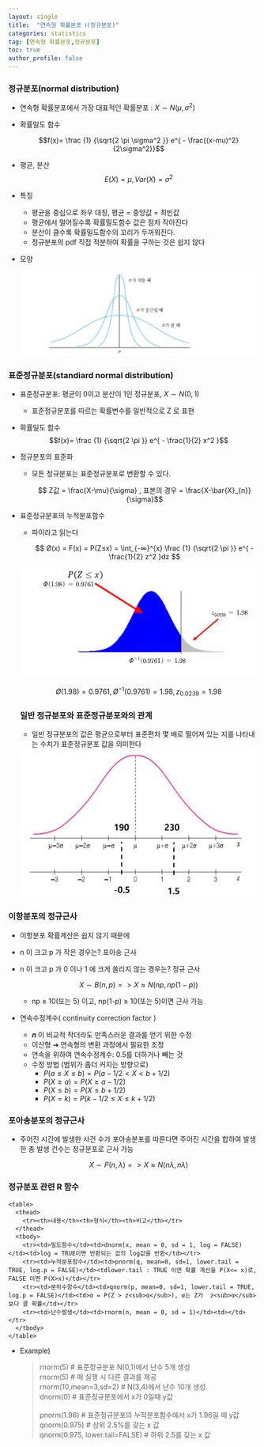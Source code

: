 ```yaml
---
layout: single
title:  "연속형 확률분포 Ⅰ(정규분포)"
categories: statistics
tag: [연속형 확률분포,정규분포]
toc: true
author_profile: false
---
```


### 정규분포(normal distribution)

* 연속형 확률분포에서 가장 대표적인 확률분포 : $X \sim N(\mu,\sigma^2)$
* 확률밀도 함수

  $$f(x)= \frac {1} {\sqrt{2 \pi \sigma^2 }} e^{ - \frac{(x-mu)^2}{2\sigma^2}}$$

* 평균, 분산
  $$E(X)= \mu, Var(X)= \sigma^2 $$

* 특징
  * 평균을 중심으로 좌우 대칭, 평균 = 중앙값 = 최빈값
  * 평균에서 멀어질수록 확률밀도함수 값은 점차 작아진다
  * 분산이 클수록 확률밀도함수의 꼬리가 두꺼워진다.
  * 정규분포의 pdf 직접 적분하여 확률을 구하는 것은 쉽지 않다

* 모양
    <center><img src="../../images/2022-03-18-normalDist/pic-1.png" /></center>  

### 표준정규분포(standiard normal distribution)

* 표준정규분포: 평균이 0이고 분산이 1인 정규분포, $X \sim N(0,1)$
  * 표준정규분포를 따르는 확률변수를 일반적으로 Z 로 표현

* 확률밀도 함수
  $$f(x)= \frac {1} {\sqrt{2 \pi }} e^{ - \frac{1}{2} x^2 }$$

* 정규분포의 표준화
  * 모든 정규분포는 표준정규분포로 변환할 수 있다.

    $$ Z값 = \frac{X-\mu}{\sigma} , 표본의 경우 = \frac{X-\bar{X}_{n}}{\sigma}$$

* 표준정규분포의 누적분포함수
  * 파이라고 읽는다
  
    $$ Ø(x) = F(x) = P(Z≤x) = \int_{-∞}^{x} \frac {1} {\sqrt{2 \pi }} e^{ - \frac{1}{2} z^2 }dz $$  

  <center><img src="../../images/2022-03-18-normalDist/pic-2.png" /></center>

  $$Ø(1.98) = 0.9761, Ø^{-1}(0.9761) = 1.98, z_{0.0239} = 1.98$$

  ### 일반 정규분포와 표준정규분포와의 관계
  * 일반 정규분포의 값은 평균으로부터 표준편차 몇 배로 떨어져 있는 지를 나타내는 수치가 표준정규분포 값을 의미한다
  
  <center><img src="../../images/2022-03-18-normalDist/pic-3.png" /></center>


### 이항분포의 정규근사

* 이항분포 확률계산은 쉽지 않기 때문에
* n 이 크고 p 가 작은 경우는? 포아송 근사
* n 이 크고 p 가 0 이나 1 에 크게 쏠리지 않는 경우는? 정규 근사
  
    $$ X \sim B(n,p) => X \approx  N(np,np(1-p))$$

    * np ≥ 10(또는 5) 이고, np(1-p) ≥ 10(또는 5)이면 근사 가능

* 연속수정계수( continuity correction factor )
  
  * 𝒏 이 비교적 작더라도 만족스러운 결과를 얻기 위한 수정
  * 이산형 ➔ 연속형의 변환 과정에서 필요한 조정
  * 연속을 위하여 연속수정계수: 0.5를 더하거나 빼는 것
  * 수정 방법 (범위가 좀더 커지는 방향으로)
    * $P(a≤X≤b) = P(a-1/2<X<b+1/2)$
    * $P(X≥a) = P(X≥a-1/2)$
    * $P(X≤b) = P(X≤b+1/2)$
    * $P(X=k) = P(k-1/2≤X≤k+1/2)$

### 포아송분포의 정규근사
* 주어진 시간에 발생한 사건 수가 포아송분포를 따른다면 주어진 시간을 합하여 발생한 총 발생 건수는 정규분포로 근사 가능

    $$ X \sim P(n,\lambda) => X \approx  N(n\lambda,n\lambda)$$


### 정규분포 관련 R 함수

    <table>
      <thead>
        <tr><th>내용</th><th>형식</th><th>비고</th></tr>
      </thead>
      <tbody>
        <tr><td>밀도함수</td><td>dnorm(x, mean = 0, sd = 1, log = FALSE)</td><td>log = TRUE이면 반환되는 값의 log값을 반환</td></tr>    
        <tr><td>누적분포함수</td><td>pnorm(q, mean=0, sd=1, lower.tail = TRUE, log.p = FALSE)</td><tdlower.tail : TRUE 이면 확률 계산을 P(X<= x)로, FALSE 이면 P(X>x)</td></tr>    
        <tr><td>분위수함수</td><td>qnorm(p, mean=0, sd=1, lower.tail = TRUE, log.p = FALSE)</td><td>α = P(Z > z<sub>α</sub>), α는 Z가  z<sub>α</sub> 보다 클 확률</td></tr>    
        <tr><td>난수발생</td><td>rnorm(n, mean = 0, sd = 1)</td><td></td></tr>
      </tbody>
    </table>

* Example)
  
  > rnorm(5) # 표준정규분포 N(0,1)에서 난수 5개 생성<br>
  > rnorm(5) # 매 실행 시 다른 결과를 제공<br>
  > rnorm(10,mean=3,sd=2) # N(3,4)에서 난수 10개 생성<br>
  > dnorm(0) # 표준정규분포에서 x가 0일때 y값<br>  
  > pnorm(1.96) # 표준정규분포의 누적분포함수에서 x가 1.96일 때 y값<br>
  > qnorm(0.975) # 상위 2.5%를 갖는 x 값<br>
  > qnorm(0.975, lower.tail=FALSE) # 하위 2.5를 갖는 x 값<br>